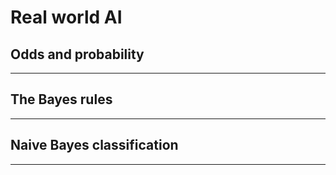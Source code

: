 # Real world AI

## Odds and probability

---

## The Bayes rules 

---

## Naive Bayes classification

---